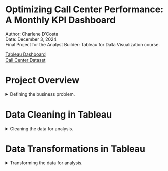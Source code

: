 # Optimizing Call Center Performance: A Monthly KPI Dashboard

Author: Charlene D’Costa <br />
Date: December 3, 2024 <br />
Final Project for the Analyst Builder: Tableau for Data Visualization course. <br />

[Tableau Dashboard](https://public.tableau.com/app/profile/charlene.d.costa/viz/CallCenterKPIDashboard_17332652973680/CallCenterKPIDashboard) <br />
[Call Center Dataset](<./Call Center Data.xlsx>)

# Project Overview

<details>
<summary>Defining the business problem.</summary>

<br />

For this project, I built a monthly KPI dashboard for a call center's help desk to provide actionable insights for a manager. **The objective was to track employee performance metrics and gain a high-level understanding of call center operations.**

Using an Excel dataset containing 3 months of call center data, I focused on the most recent month to align with the manager's priorities. The dataset included variables such as call ID, agent name, call date and time, call topic, calls answered and resolved, speed of answer, average talk duration, and customer satisfaction ratings. To build the dashboard, I cleaned and transformed the data directly in Tableau to standardize metrics, ensure data accuracy and create meaningful visualizations.

The resulting dashboard showcases key performance indicators like resolution rates, answer speed, call volume trends, customer satisfaction distributions, and agent-level performance comparisons. These insights enable the manager to:

 - Monitor employee efficiency in real time. 
 - Identify top-performing agents and areas for improvement. 
 - Optimize staffing and resource allocation. 
 - Enhance customer satisfaction and call center efficiency.

</details>

# Data Cleaning in Tableau

<details>
<summary>Cleaning the data for analysis.</summary>

## Checking Data Types
After uploading the dataset into Tableau, my first step is to verify that the data has been imported correctly by reviewing the data types. I observed that the `Date` column was imported as a string, so it needs to be converted to a date datatype. All other data types were correct, allowing me to proceed with the analysis.

<div align="center">
<img width="404" alt="1" src="https://github.com/user-attachments/assets/20604b99-397a-4d0e-948e-0c1d602228da">
</div>

<br />

<div align="center">
<img width="411" alt="2" src="https://github.com/user-attachments/assets/71109568-c201-4fe9-9310-1968b312c0e5">
</div>

## Fixing Incorrect Data Types
Since Tableau does not have a dedicated time datatype, it automatically converts time-related data into a datetime datatype, populating the date portion with placeholder values. This condition impacted the `Time` and `AvgTalkDuration` coloumns and needs to be corrected before I proceed with building my visualizations. 

<div align="center">
<img width="468" alt="3" src="https://github.com/user-attachments/assets/06734f7a-02e3-4b67-be35-449faf7fc092">
</div>

<br />

<div align="center">
<img width="468" alt="4" src="https://github.com/user-attachments/assets/7af09b41-9945-4868-a604-e666fa3809d3">
</div>

To address this:
 - I used the `DATEPART` function to extract the hour of the call from the `Time` column. 
 - I also used the `DATEPART` function to extract the minutes and seconds from the `AvgTalkDuration` column. 

<div align="center">
<img width="351" alt="5" src="https://github.com/user-attachments/assets/c3ac53ff-ef1d-4c5c-ba71-896bfed5c419">
</div>

<br />

<div align="center">
<img width="344" alt="6" src="https://github.com/user-attachments/assets/8818c753-6549-4582-9049-76b293ad0f9b">
</div>

</details>

# Data Transformations in Tableau

<details>
<summary>Transforming the data for analysis.</summary>

## Filtering for the Most Recent Month
To focus on the most recent month of data, I created a calculated field that dynamically identifies the latest month in the dataset. 

- I used the `DATEPART` function to extract the month and year from the `Date` column. 
- I used the `MAX` function to ensure only the most recent month is included. 
- I combined the month and year for accuracy, adhering to best practices even though the dataset is limited to 2021.

The result is a Boolean field that evaluates whether each row belongs to the most recent month. I'll use this calculated field as a filter in all the visualizations I create for this dashboard.

<div align="center">
<img width="327" alt="7" src="https://github.com/user-attachments/assets/0da94c3d-86aa-4ec5-8231-b6f4c3292bea">
</div>

## Converting the ‘Resolved’ Column for Analysis
Next I transformed the `Resolved` column, which initially contains string values (‘Y’ or ‘N’) into numeric data so that I could calculate the percentage of resolved vs. unresolved calls instead of just counting them, allowing for a deeper analysis.

To address this:
- I created a calculated field using the `COUNT` and `IF` functions to:
  - Assign a value of 1 if the column equals ‘Y’ and 0 otherwise.
- I used the `SUM` function to total resolved calls and divided it by the count of all calls. 
- I converted the result into a percentage.

<div align="center">
<img width="330" alt="8" src="https://github.com/user-attachments/assets/aa033d83-cc77-4a1d-a324-dc74a217e95d">
</div>

<br />

Now that the data has been cleaned and transformed, I can proceed with building the visualizations + dashboard.

</details>
